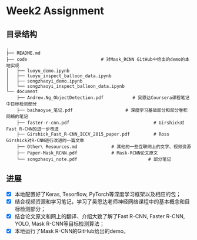 # Week2 Assignment

## 目录结构

```
.
├── README.md
├── code					        # 对Mask_RCNN GitHub中给出的demo的本地实现
│   ├── luoyu_demo.ipynb
│   ├── luoyu_inspect_balloon_data.ipynb
│   ├── songzhaoyi_demo.ipynb
│   └── songzhaoyi_inspect_balloon_data.ipynb
└── document
    ├── Andrew.Ng_ObjectDetection.pdf			# 吴恩达Coursera课程笔记中目标检测部分
    ├── baihaoyue_笔记.pdf			        # 深度学习基础部分和部分卷积网络的笔记
    ├── faster-r-cnn.pdf                                # Girshick对Fast R-CNN的进一步改进
    ├── Girshick_Fast_R-CNN_ICCV_2015_paper.pdf	        # Ross Girshick对R-CNN进行改进的一篇文章
    ├── Other\ Resources.md				# 其他的一些互联网上的文字、视频资源	
    ├── Paper-Mask_RCNN.pdf				# Mask-RCNN论文原文
    └── songzhaoyi_note.pdf                           # 部分笔记
```

## 进展

- [x] 本地配置好了Keras, Tesorflow, PyTorch等深度学习框架以及相应的包；
- [x] 结合视频资源和学习笔记，学习了吴恩达老师神经网络课程中的基本概念和目标检测部分；
- [x] 结合论文原文和网上的翻译、介绍大致了解了Fast R-CNN, Faster R-CNN, YOLO, Mask R-CNN等目标检测算法；
- [x] 本地运行了Mask R-CNN的GitHub给出的demo。
